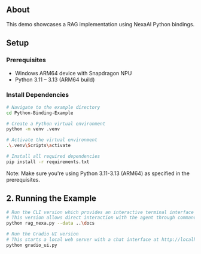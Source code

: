 ## About

This demo showcases a RAG implementation using NexaAI Python bindings. 

## Setup

### Prerequisites
- Windows ARM64 device with Snapdragon NPU
- Python 3.11 – 3.13 (ARM64 build)

### Install Dependencies

```bash
# Navigate to the example directory
cd Python-Binding-Example

# Create a Python virtual environment
python -m venv .venv

# Activate the virtual environment
.\.venv\Scripts\activate

# Install all required dependencies
pip install -r requirements.txt
```

Note: Make sure you're using Python 3.11-3.13 (ARM64) as specified in the prerequisites. 

## 2. Running the Example

```bash
# Run the CLI version which provides an interactive terminal interface
# This version allows direct interaction with the agent through command line
python rag_nexa.py --data ..\docs

# Run the Gradio UI version
# This starts a local web server with a chat interface at http://localhost:7860
python gradio_ui.py

```
